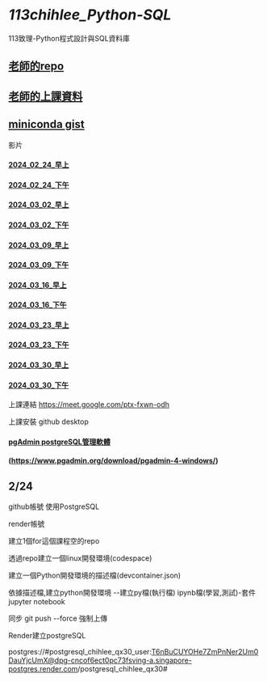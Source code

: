 # _113chihlee_Python-SQL_
113致理-Python程式設計與SQL資料庫

## [老師的repo](https://github.com/roberthsu2003/__112_gov_Python_sql__)
## [老師的上課資料](https://github.com/roberthsu2003/python-SQLite-MySQL)
## [miniconda gist](https://gist.github.com/roberthsu2003/public)

影片
#### [2024_02_24_早上](https://youtube.com/live/xCYgORSmgxc)
#### [2024_02_24_下午](https://youtube.com/live/PigT63BK_-g)
#### [2024_03_02_早上](https://youtube.com/live/LLBW-TWIErA)
#### [2024_03_02_下午](https://youtube.com/live/ESAKaVEpoj0)
#### [2024_03_09_早上](https://youtube.com/live/LKPe3y4udF4)
#### [2024_03_09_下午](https://youtube.com/live/aC5Bfm_4chY)
#### [2024_03_16_早上](https://youtube.com/live/GEDG_esRGYc)
#### [2024_03_16_下午](https://youtube.com/live/NvVIV10MLOk)
#### [2024_03_23_早上](https://youtube.com/live/Q3B_M-7ZyOo)
#### [2024_03_23_下午](https://youtube.com/live/wOij96-gtQg)
#### [2024_03_30_早上](https://youtube.com/live/e5KMncVA98M)
#### [2024_03_30_下午](https://youtube.com/live/a8wl5jYuAks)

上課連結 https://meet.google.com/ptx-fxwn-odh

上課安裝 github desktop 
#### [pgAdmin postgreSQL管理軟體](https://github.com/roberthsu2003/python-SQLite-MySQL/blob/master/postgresSQL)
#### (https://www.pgadmin.org/download/pgadmin-4-windows/)

## 2/24

github帳號 使用PostgreSQL

render帳號

建立1個for這個課程空的repo

透過repo建立一個linux開發環境(codespace)

建立一個Python開發環境的描述檔(devcontainer.json)

依據描述檔,建立python開發環境
--建立py檔(執行檔) ipynb檔(學習,測試)-套件jupyter notebook

同步 git push --force 強制上傳

Render建立postgreSQL

postgres://#postgresql_chihlee_qx30_user:T6nBuCUYOHe7ZmPnNer2Um0DauYjcUmX@dpg-cncof6ect0pc73fsving-a.singapore-postgres.render.com/postgresql_chihlee_qx30#
